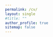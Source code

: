 ```yaml
---
permalink: /cv/
layout: single
#title: ""
author_profile: true
sitemap: false
---
```


<object data="../files/cv.pdf" width="1000" height="1000" type='application/pdf'></object>
